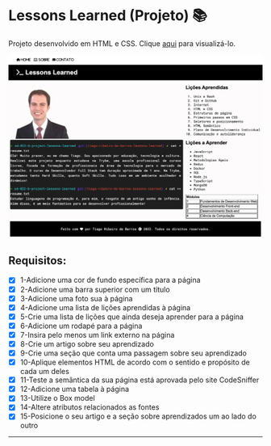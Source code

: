 # Lessons Learned (Projeto) :books:

Projeto desenvolvido em HTML e CSS. Clique [aqui](https://tiagordebarros.github.io/projetos/lessons-learned/index.html) para visualizá-lo.

![Lessons Learned](./Imagens/lessons-learned.png)

## Requisitos:

- [x] 1-Adicione uma cor de fundo específica para a página
- [x] 2-Adicione uma barra superior com um título
- [x] 3-Adicione uma foto sua à página
- [x] 4-Adicione uma lista de lições aprendidas à página
- [x] 5-Crie uma lista de lições que ainda deseja aprender para a página
- [x] 6-Adicione um rodapé para a página
- [x] 7-Insira pelo menos um link externo na página
- [x] 8-Crie um artigo sobre seu aprendizado
- [x] 9-Crie uma seção que conta uma passagem sobre seu aprendizado
- [x] 10-Aplique elementos HTML de acordo com o sentido e propósito de cada um deles
- [x] 11-Teste a semântica da sua página está aprovada pelo site CodeSniffer
- [x] 12-Adicione uma tabela à página
- [x] 13-Utilize o Box model
- [x] 14-Altere atributos relacionados as fontes
- [x] 15-Posicione o seu artigo e a seção sobre aprendizados um ao lado do outro

---

